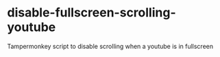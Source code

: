 # disable-fullscreen-scrolling-youtube
Tampermonkey script to disable scrolling when a youtube is in fullscreen
